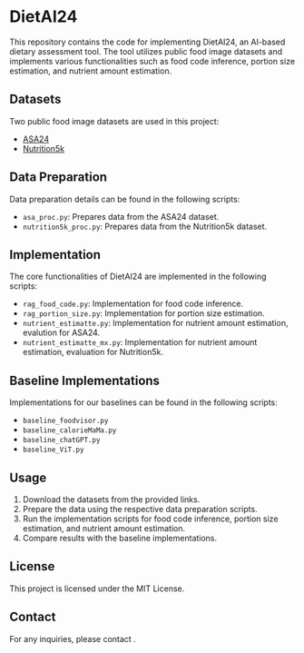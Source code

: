 # DietAI24

This repository contains the code for implementing DietAI24, an AI-based dietary assessment tool. The tool utilizes public food image datasets and implements various functionalities such as food code inference, portion size estimation, and nutrient amount estimation.

## Datasets

Two public food image datasets are used in this project:

- [ASA24](https://epi.grants.cancer.gov/asa24/resources/portionsize.html)
- [Nutrition5k](https://github.com/google-research-datasets/Nutrition5k)

## Data Preparation

Data preparation details can be found in the following scripts:

- `asa_proc.py`: Prepares data from the ASA24 dataset.
- `nutrition5k_proc.py`: Prepares data from the Nutrition5k dataset.

## Implementation

The core functionalities of DietAI24 are implemented in the following scripts:

- `rag_food_code.py`: Implementation for food code inference.
- `rag_portion_size.py`: Implementation for portion size estimation.
- `nutrient_estimatte.py`: Implementation for nutrient amount estimation, evalution for ASA24.
- `nutrient_estimatte_mx.py`: Implementation for nutrient amount estimation, evaluation for Nutrition5k.

## Baseline Implementations

Implementations for our baselines can be found in the following scripts:

- `baseline_foodvisor.py`
- `baseline_calorieMaMa.py`
- `baseline_chatGPT.py`
- `baseline_ViT.py`

## Usage

1. Download the datasets from the provided links.
2. Prepare the data using the respective data preparation scripts.
3. Run the implementation scripts for food code inference, portion size estimation, and nutrient amount estimation.
4. Compare results with the baseline implementations.

## License

This project is licensed under the MIT License.

## Contact

For any inquiries, please contact .

